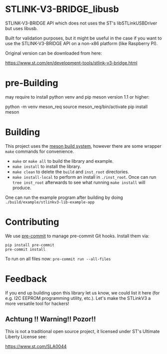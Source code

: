 # STLINK-V3-BRIDGE_libusb

STLINK-V3-BRIDGE API which does not uses the ST's libSTLinkUSBDriver but uses libusb.

Built for validation purposes, but it might be useful in the case if you want to use the STLINK-V3-BRIDGE API on a non-x86 platform (like Raspberry PI).

Original version can be downloaded from here:

https://www.st.com/en/development-tools/stlink-v3-bridge.html

# pre-Building
may require to install python venv and pip meson version 1.1 or higher:

python -m venv meson_req
source meson_req/bin/activate
pip install meson

# Building
This project uses the [meson build system](https://mesonbuild.com), however there are some wrapper `make` commands for convenience.
* `make` or `make all` to build the library and example.
* `make install` to install the library.
* `make clean` to delete the `build` and `inst_root` directories.
* `make install-local` to perform an install in `./inst_root`. Once can run `tree inst_root` afterwards to see what running `make install` will produce.

One can run the example program after building by doing `./build/example/stlinkv3-lib-example-app`

# Contributing
We use [pre-commit](https://pre-commit.com/) to manage pre-commit Git hooks. Install them via:
```
pip install pre-commit
pre-commit install
```
To run on all files now: `pre-commit run --all-files`

# Feedback

If you end up building upon this library let us know, we could list it here (for e.g. I2C EEPROM programming utility, etc.).
Let's make the STLinkV3 a more versatile tool for hackers!

## Achtung !! Warning!! Pozor!!
This is not a traditional open source project, it licensed under ST's Ultimate Liberty License see:

https://www.st.com/SLA0044
